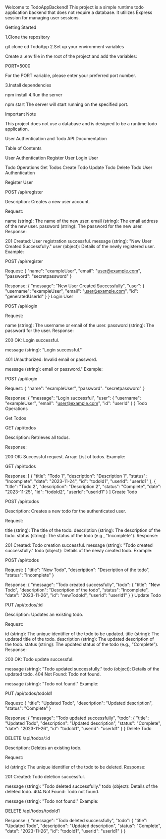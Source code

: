 Welcome to TodoAppBackend! This project is a simple runtime todo application backend that does not require a database. It utilizes Express session for managing user sessions.

Getting Started

1.Clone the repository

git clone
cd TodoApp
2.Set up your environment variables

Create a .env file in the root of the project and add the variables:

PORT=5000

For the PORT variable, please enter your preferred port number. 

3.Install dependencies

npm install
4.Run the server

npm start
The server will start running on the specified port.

Important Note

This project does not use a database and is designed to be a runtime todo application.

User Authentication and Todo API Documentation

Table of Contents

User Authentication
Register User
Login User

Todo Operations
Get Todos
Create Todo
Update Todo
Delete Todo
User Authentication

Register User

POST /api/register

Description: Creates a new user account.

Request:

name (string): The name of the new user.
email (string): The email address of the new user.
password (string): The password for the new user.
Response:

201 Created: User registration successful.
message (string): "New User Created Successfully."
user (object): Details of the newly registered user.
Example:

POST /api/register

Request:
{
  "name": "exampleUser",
  "email": "user@example.com",
  "password": "secretpassword"
}

Response:
{
  "message": "New User Created Successfully",
  "user": {
    "username": "exampleUser",
    "email": "user@example.com",
    "id": "generatedUserId"
  }
}
Login User

POST /api/login

Request:

name (string): The username or email of the user.
password (string): The password for the user.
Response:

200 OK: Login successful.

message (string): "Login successful."

401 Unauthorized: Invalid email or password.

message (string): email or password."
Example:

POST /api/login

Request:
{
  "name": "exampleUser",
  "password": "secretpassword"
}

Response:
{
  "message": "Login successful",
  "user": {
    "username": "exampleUser",
    "email": "user@example.com",
    "id": "userId"
  }
}
Todo Operations

Get Todos

GET /api/todos

Description: Retrieves all todos.

Response:

200 OK: Successful request.
Array: List of todos.
Example:

GET /api/todos

Response:
[
  {
    "title": "Todo 1",
    "description": "Description 1",
    "status": "Incomplete",
    "date": "2023-11-24",
    "id": "todoId1",
    "userId": "userId1"
  },
  {
    "title": "Todo 2",
    "description": "Description 2",
    "status": "Complete",
    "date": "2023-11-25",
    "id": "todoId2",
    "userId": "userId1"
  }
]
Create Todo

POST /api/todos

Description: Creates a new todo for the authenticated user.

Request:

title (string): The title of the todo.
description (string): The description of the todo.
status (string): The status of the todo (e.g., "Incomplete").
Response:

201 Created: Todo creation successful.
message (string): "Todo created successfully."
todo (object): Details of the newly created todo.
Example:

POST /api/todos

Request:
{
  "title": "New Todo",
  "description": "Description of the todo",
  "status": "Incomplete"
}

Response:
{
  "message": "Todo created successfully",
  "todo": {
    "title": "New Todo",
    "description": "Description of the todo",
    "status": "Incomplete",
    "date": "2023-11-26",
    "id": "newTodoId",
    "userId": "userId1"
  }
}
Update Todo

PUT /api/todos/:id

Description: Updates an existing todo.

Request:

id (string): The unique identifier of the todo to be updated.
title (string): The updated title of the todo.
description (string): The updated description of the todo.
status (string): The updated status of the todo (e.g., "Complete").
Response:

200 OK: Todo update successful.

message (string): "Todo updated successfully."
todo (object): Details of the updated todo.
404 Not Found: Todo not found.

message (string): "Todo not found."
Example:

PUT /api/todos/todoId1

Request:
{
  "title": "Updated Todo",
  "description": "Updated description",
  "status": "Complete"
}

Response:
{
  "message": "Todo updated successfully",
  "todo": {
    "title": "Updated Todo",
    "description": "Updated description",
    "status": "Complete",
    "date": "2023-11-26",
    "id": "todoId1",
    "userId": "userId1"
  }
}
Delete Todo

DELETE /api/todos/:id

Description: Deletes an existing todo.

Request:

id (string): The unique identifier of the todo to be deleted.
Response:

201 Created: Todo deletion successful.

message (string): "Todo deleted successfully."
todo (object): Details of the deleted todo.
404 Not Found: Todo not found.

message (string): "Todo not found."
Example:

DELETE /api/todos/todoId1

Response:
{
  "message": "Todo deleted successfully",
  "todo": {
    "title": "Updated Todo",
    "description": "Updated description",
    "status": "Complete",
    "date": "2023-11-26",
    "id": "todoId1",
    "userId": "userId1"
  }
}